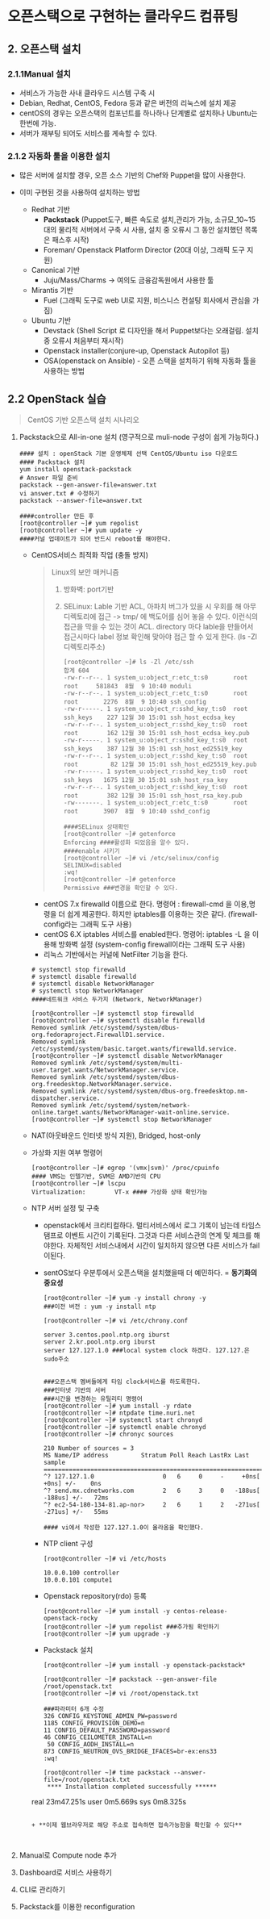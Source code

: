 # 오픈스택으로 구현하는 클라우드 컴퓨팅

## 2. 오픈스택 설치

### 2.1.1Manual 설치

+ 서비스가 가능한 사내 클라우드 시스템 구축 시
+ Debian, Redhat, CentOS, Fedora 등과 같은 버전의 리눅스에 설치 제공
+ centOS의 경우는 오픈스택의 컴포넌트를 하나하나 단계별로 설치하나 Ubuntu는 한번에 가능.
+ 서버가 재부팅 되어도 서비스를 계속할 수 있다.
  

### 2.1.2 자동화 툴을 이용한 설치

+ 많은 서버에 설치할 경우, 오픈 소스 기반의 Chef와 Puppet을 많이 사용한다.

+ 이미 구현된 것을 사용하여 설치하는 방법
  + Redhat 기반 
    + **Packstack** (Puppet도구, 빠른 속도로 설치,관리가 가능, 소규모_10~15대의 물리적 서버에서 구축 시 사용, 설치 중 오류시 그 동안 설치했던 목록은 패스후 시작)
    + Foreman/ Openstack Platform Director (20대 이상, 그래픽 도구 지원)
  + Canonical 기반
    + Juju/Mass/Charms -> 여의도 금융감독원에서 사용한 툴
  + Mirantis 기반
    + Fuel (그래픽 도구로 web UI로 지원, 비스니스 컨설팅 회사에서 관심을 가짐)
  + Ubuntu  기반
    + Devstack (Shell Script 로 디자인을 해서 Puppet보다는 오래걸림. 설치 중 오류시 처음부터 재시작)
    + Openstack installer(conjure-up, Openstack Autopilot 등)
    + OSA(openstack on Ansible) - 오픈 스택을 설치하기 위해 자동화 툴을 사용하는 방법

## 2.2 OpenStack 실습 

> CentOS 기반 오픈스택 설치 시나리오

1. Packstack으로 All-in-one 설치 (영구적으로 muli-node 구성이 쉽게 가능하다.)

   ```shell
   #### 설치 : openStack 기본 운영체제 선택 CentOS/Ubuntu iso 다운로드
   #### Packstack 설치
   yum install openstack-packstack
   # Answer 파일 준비
   packstack --gen-answer-file=answer.txt
   vi answer.txt # 수정하기
   packstack --answer-file=answer.txt
   
   ####controller 만든 후
   [root@controller ~]# yum repolist
   [root@controller ~]# yum update -y
   ####커널 업데이트가 되어 반드시 reboot를 해야한다.
   ```

   + CentOS서비스 최적화 작업 (충돌 방지)

     > Linux의 보안 매커니즘
     >
     > 1. 방화벽: port기반
     >
     > 2. SELinux: Lable 기반 ACL, 아파치 버그가 있을 시 우회를 해 아무 디렉토리에 접근 -> tmp/ 에 백도어를 심어 놓을 수 있다. 이런식의 접근을 막을 수 있는 것이 ACL. directory 마다 lable을 만들어서 접근시마다 label 정보 확인해 맞아야 접근 할 수 있게 한다. (ls -Zl 디렉토리주소)  
     >
     >    ```shell
     >    [root@controller ~]# ls -Zl /etc/ssh
     >    합계 604
     >    -rw-r--r--. 1 system_u:object_r:etc_t:s0       root root     581843  8월  9 10:40 moduli
     >    -rw-r--r--. 1 system_u:object_r:etc_t:s0       root root       2276  8월  9 10:40 ssh_config
     >    -rw-r-----. 1 system_u:object_r:sshd_key_t:s0  root ssh_keys    227 12월 30 15:01 ssh_host_ecdsa_key
     >    -rw-r--r--. 1 system_u:object_r:sshd_key_t:s0  root root        162 12월 30 15:01 ssh_host_ecdsa_key.pub
     >    -rw-r-----. 1 system_u:object_r:sshd_key_t:s0  root ssh_keys    387 12월 30 15:01 ssh_host_ed25519_key
     >    -rw-r--r--. 1 system_u:object_r:sshd_key_t:s0  root root         82 12월 30 15:01 ssh_host_ed25519_key.pub
     >    -rw-r-----. 1 system_u:object_r:sshd_key_t:s0  root ssh_keys   1675 12월 30 15:01 ssh_host_rsa_key
     >    -rw-r--r--. 1 system_u:object_r:sshd_key_t:s0  root root        382 12월 30 15:01 ssh_host_rsa_key.pub
     >    -rw-------. 1 system_u:object_r:etc_t:s0       root root       3907  8월  9 10:40 sshd_config
     >    
     >    ####SELinux 상태확인
     >    [root@controller ~]# getenforce
     >    Enforcing ####활성화 되었음을 알수 있다.
     >    ####enable 시키기
     >    [root@controller ~]# vi /etc/selinux/config
     >    SELINUX=disabled
     >    :wq!
     >    [root@controller ~]# getenforce
     >    Permissive ###변경을 확인할 수 있다.
     >    ```
     >
     >    

     - centOS 7.x firewalld 이름으로 한다. 명령어 :  firewall-cmd 을 이용,명령을 더 쉽게 제공한다. 하지만 iptables를 이용하는 것은 같다. (firewall-config라는 그래픽 도구 사용)
     - centOS 6.X iptables 서비스를 enabled한다. 명령어: iptables -L 을 이용해 방화벽 설정 (system-config firewall이라는 그래픽 도구 사용) 
     - 리눅스 기반에서는 커널에 NetFilter 기능을 한다.

     ```shell
     # systemctl stop firewalld
     # systemctl disable firewalld
     # systemctl disable NetworkManager
     # systemctl stop NetworkManager 
     ####네트워크 서비스 두가지 (Network, NetworkManager)
     
     [root@controller ~]# systemctl stop firewalld
     [root@controller ~]# systemctl disable firewalld
     Removed symlink /etc/systemd/system/dbus-org.fedoraproject.FirewallD1.service.
     Removed symlink /etc/systemd/system/basic.target.wants/firewalld.service.
     [root@controller ~]# systemctl disable NetworkManager
     Removed symlink /etc/systemd/system/multi-user.target.wants/NetworkManager.service.
     Removed symlink /etc/systemd/system/dbus-org.freedesktop.NetworkManager.service.
     Removed symlink /etc/systemd/system/dbus-org.freedesktop.nm-dispatcher.service.
     Removed symlink /etc/systemd/system/network-online.target.wants/NetworkManager-wait-online.service.
     [root@controller ~]# systemctl stop NetworkManager 
     
     ```

   + NAT(아웃바운드 인터넷 방식 지원), Bridged, host-only 

   + 가상화 지원 여부 명령어

     ```shell
     [root@controller ~]# egrep '(vmx|svm)' /proc/cpuinfo 
     #### VMS는 인텔기반, SVM은 AMD기반의 CPU
     [root@controller ~]# lscpu
     Virtualization:        VT-x #### 가상화 상태 확인가능
     ```

   + NTP 서버 설정 및 구축

     + openstack에서 크리티컬하다. 멀티서비스에서 로그 기록이 남는데 타임스탬프로 이벤트 시간이 기록된다. 그것과 다른 서비스관의 연계 및 체크를 해야한다. 자체적인 서비스내에서 시간이 일치하지 않으면 다른 서비스가 fail이된다. 

     + sentOS보다 우분투에서 오픈스택을 설치했을때 더 예민하다. = __동기화의 중요성__

       ```shell
       [root@controller ~]# yum -y install chrony -y
       ###이전 버전 : yum -y install ntp
       
       [root@controller ~]# vi /etc/chrony.conf 
       
       server 3.centos.pool.ntp.org iburst
       server 2.kr.pool.ntp.org iburst
       server 127.127.1.0 ###local system clock 하겠다. 127.127.은 sudo주소
       
       
       ###오픈스택 멤버들에게 타임 clock서비스를 하도록한다.
       ###인터넷 기반의 서버
       ###시간을 변경하는 유틸리티 명령어
       [root@controller ~]# yum install -y rdate
       [root@controller ~]# ntpdate time.nuri.net
       [root@controller ~]# systemctl start chronyd
       [root@controller ~]# systemctl enable chronyd
       [root@controller ~]# chronyc sources
       
       210 Number of sources = 3
       MS Name/IP address         Stratum Poll Reach LastRx Last sample               
       ===============================================================================
       ^? 127.127.1.0                   0   6     0     -     +0ns[   +0ns] +/-    0ns
       ^? send.mx.cdnetworks.com        2   6     3     0   -188us[ -188us] +/-   72ms
       ^? ec2-54-180-134-81.ap-nor>     2   6     1     2   -271us[ -271us] +/-   55ms
       
       #### vi에서 작성한 127.127.1.0이 올라옴을 확인했다.
       ```

     + NTP client 구성

       ```shell
       [root@controller ~]# vi /etc/hosts
       
       10.0.0.100 controller
       10.0.0.101 compute1
       ```

     + Openstack repository(rdo) 등록

       ```shell
       [root@controller ~]# yum install -y centos-release-openstack-rocky
       [root@controller ~]# yum repolist ###추가됨 확인하기
       [root@controller ~]# yum upgrade -y
       ```

     + Packstack 설치

       ```shell
       [root@controller ~]# yum install -y openstack-packstack*
       
       [root@controller ~]# packstack --gen-answer-file /root/openstack.txt
       [root@controller ~]# vi /root/openstack.txt
       
       ###파라미터 6개 수정
       326 CONFIG_KEYSTONE_ADMIN_PW=password
       1185 CONFIG_PROVISION_DEMO=n
       11 CONFIG_DEFAULT_PASSWORD=password
       46 CONFIG_CEILOMETER_INSTALL=n
        50 CONFIG_AODH_INSTALL=n
       873 CONFIG_NEUTRON_OVS_BRIDGE_IFACES=br-ex:ens33
       :wq!
       
       [root@controller ~]# time packstack --answer-file=/root/openstack.txt
        **** Installation completed successfully ******
     real	23m47.251s
       user	0m5.669s
       sys	0m8.325s
       ```
     
     + **이제 웹브라우저로 해당 주소로 접속하면 접속가능함을 확인할 수 있다**
     
       

2. Manual로 Compute node 추가

3. Dashboard로 서비스 사용하기

4. CLI로 관리하기

5. Packstack를 이용한  reconfiguration